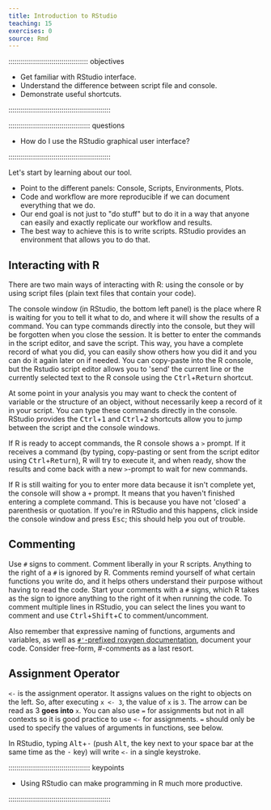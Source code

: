 ```yaml
---
title: Introduction to RStudio
teaching: 15
exercises: 0
source: Rmd
---
```


::::::::::::::::::::::::::::::::::::::: objectives

- Get familiar with RStudio interface.
- Understand the difference between script file and console.
- Demonstrate useful shortcuts.

::::::::::::::::::::::::::::::::::::::::::::::::::

:::::::::::::::::::::::::::::::::::::::: questions

- How do I use the RStudio graphical user interface?

::::::::::::::::::::::::::::::::::::::::::::::::::



Let's start by learning about our tool.

- Point to the different panels: Console, Scripts, Environments, Plots.
- Code and workflow are more reproducible if we can document everything that we do.
- Our end goal is not just to "do stuff" but to do it in a way that anyone can
  easily and exactly replicate our workflow and results.
- The best way to achieve this is to write scripts. RStudio provides an
  environment that allows you to do that.

## Interacting with R

There are two main ways of interacting with R: using the console or by using
script files (plain text files that contain your code).

The console window (in RStudio, the bottom left panel) is the place where R is
waiting for you to tell it what to do, and where it will show the results of a
command.  You can type commands directly into the console, but they will be
forgotten when you close the session. It is better to enter the commands in the
script editor, and save the script. This way, you have a complete record of what
you did, you can easily show others how you did it and you can do it again later
on if needed. You can copy-paste into the R console, but the Rstudio script
editor allows you to 'send' the current line or the currently selected text to
the R console using the <kbd>Ctrl</kbd>\+<kbd>Return</kbd> shortcut.

At some point in your analysis you may want to check the content of variable or
the structure of an object, without necessarily keep a record of it in your
script. You can type these commands directly in the console. RStudio provides
the <kbd>Ctrl</kbd>\+<kbd>1</kbd> and <kbd>Ctrl</kbd>\+<kbd>2</kbd> shortcuts allow you to jump between the script and the
console windows.

If R is ready to accept commands, the R console shows a `>` prompt. If it
receives a command (by typing, copy-pasting or sent from the script editor using
<kbd>Ctrl</kbd>\+<kbd>Return</kbd>), R will try to execute it, and when ready, show the results and
come back with a new `>`\-prompt to wait for new commands.

If R is still waiting for you to enter more data because it isn't complete yet,
the console will show a `+` prompt. It means that you haven't finished entering
a complete command. This is because you have not 'closed' a parenthesis or
quotation. If you're in RStudio and this happens, click inside the console
window and press <kbd>Esc</kbd>; this should help you out of trouble.

## Commenting

Use `#` signs to comment. Comment liberally in your R scripts. Anything to the
right of a `#` is ignored by R. Comments remind yourself of what certain functions you write do, and it helps others understand their purpose without having to read the code. Start your comments with a `#` signs, which R takes as the sign to ignore anything to the right of it when running the code. 
To comment multiple lines in RStudio, you can select the lines you want to comment and use <kbd>Ctrl</kbd>+<kbd>Shift</kbd>+<kbd>C</kbd> to comment/uncomment.

Also remember that expressive naming of functions, arguments and variables, as well as [`#'`\-prefixed roxygen documentation](08-making-packages-R.Rmd), document your code. Consider free-form, #-comments as a last resort.


## Assignment Operator

`<-` is the assignment operator. It assigns values on the right to objects on
the left. So, after executing `x <- 3`, the value of `x` is `3`. The arrow can
be read as 3 **goes into** `x`.  You can also use `=` for assignments but not in
all contexts so it is good practice to use `<-` for assignments. `=` should only
be used to specify the values of arguments in functions, see below.

In RStudio, typing <kbd>Alt</kbd>\+<kbd>\-</kbd> (push <kbd>Alt</kbd>, the key next to your space bar at the
same time as the <kbd>\-</kbd> key) will write `<-` in a single keystroke.



:::::::::::::::::::::::::::::::::::::::: keypoints

- Using RStudio can make programming in R much more productive.

::::::::::::::::::::::::::::::::::::::::::::::::::


